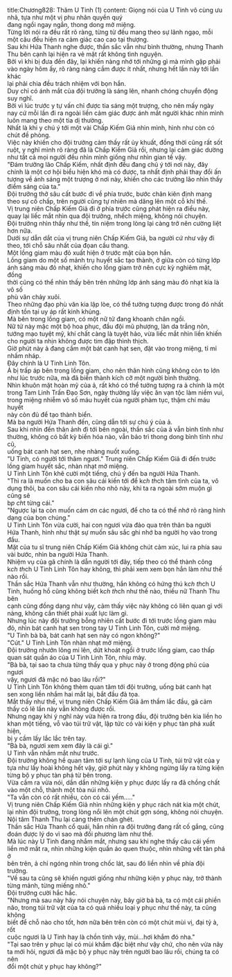 title:Chương828: Thăm U Tinh (1)
content:
Giọng nói của U Tinh vô cùng ưu nhã, tựa như một vị phu nhân quyền quý<br>đang ngồi ngay ngắn, thong dong mở miệng.<br>Từng lời nói ra đều rất rõ ràng, từng từ đều mang theo sự lãnh ngạo, mỗi<br>một câu đều hiện ra cảm giác cao cao tại thượng.<br>Sau khi Hứa Thanh nghe được, thần sắc vẫn như bình thường, nhưng Thanh<br>Thu bên cạnh lại hiện ra vẻ mặt rất không tình nguyện.<br>Bởi vì khi bị đưa đến đây, lại khiến nàng nhớ tới những gì mà mình gặp phải<br>vào ngày hôm ấy, rõ ràng nàng cầm được ít nhất, nhưng hết lần này tới lần khác<br>lại phải chia đều trách nhiệm với bọn hắn.<br>Duy chỉ có ánh mắt của đội trưởng là sáng lên, nhanh chóng chuyển động<br>suy nghĩ.<br>Bởi vì lúc trước y tự vấn chỉ được tia sáng một trượng, cho nên mấy ngày<br>nay cứ mỗi lần đi ra ngoài liền cảm giác được ánh mắt người khác nhìn mình<br>luôn mang theo một tia dị thường.<br>Nhất là khi y chú ý tới một vài Chấp Kiếm Giả nhìn mình, hình như còn có<br>chút đề phòng.<br>Việc này khiến cho đội trưởng cảm thấy rất ủy khuất, đồng thời cũng rất sốt<br>ruột, y nghĩ mình rõ ràng đã là Chấp Kiếm Giả rồi, nhưng lại cảm giác dường<br>như tất cả mọi người đều nhìn mình giống như nhìn gian tế vậy.<br>"Đám trưởng lão Chấp Kiếm, nhất định đều đang chú ý tới nơi này, đây<br>chính là một cơ hội biểu hiện khó mà có được, ta nhất định phải thay đổi ấn<br>tượng về ánh sáng một trượng ở nơi này, khiến cho các trưởng lão nhìn thấy<br>điểm sáng của ta."<br>Đội trưởng thở sâu cất bước đi về phía trước, bước chân kiên định mang<br>theo sự cố chấp, trên người cũng tự nhiên mà dâng lên một cỗ khí thế.<br>Vị trung niên Chấp Kiếm Giả đi ở phía trước cũng phát hiện ra điều này,<br>quay lại liếc mắt nhìn qua đội trưởng, nhếch miệng, không nói chuyện.<br>Đội trưởng nhìn thấy như thế, tín niệm trong lòng lại càng trở nên cường liệt<br>hơn nữa.<br>Dưới sự dẫn dắt của vị trung niên Chấp Kiếm Giả, ba người cứ như vậy đi<br>theo, tới chỗ sâu nhất của đọan cầu thang.<br>Một lồng giam màu đỏ xuất hiện ở trước mặt của bọn hắn.<br>Lồng giam do một số mảnh trụ huyết sắc tạo thành, ở giữa còn có từng lớp<br>ánh sáng màu đỏ nhạt, khiến cho lồng giam trở nên cực kỳ nghiêm mật, đồng<br>thời cũng có thể nhìn thấy bên trên những lớp ánh sáng màu đỏ nhạt kia là vô số<br>phù văn chảy xuôi.<br>Theo những đạo phù văn kia lập lòe, có thể tưởng tượng được trong đó nhất<br>định tồn tại uy áp rất kinh khủng.<br>Mà bên trong lồng giam, có một nữ tử đang khoanh chân ngồi.<br>Nữ tử này mặc một bộ hoa phục, đầu đội mũ phượng, làn da trắng nõn,<br>tướng mạo tuyệt mỹ, khí chất càng là tuyệt hảo, vừa liếc mắt nhìn liền khiến<br>cho người ta nhịn không được tim đập thình thịch.<br>Giờ phút này ả đang cầm một bát canh hạt sen, đặt vào trong miệng, tỉ mỉ<br>nhấm nháp.<br>Đây chính là U Tinh Linh Tôn.<br>Ả bị trấp áp bên trong lồng giam, cho nên thân hình cũng không còn to lớn<br>như lúc trước nữa, mà đã biến thành kích cỡ một người bình thường.<br>Nhìn khuôn mặt hoàn mỹ của ả, rất khó có thể tưởng tượng ra ả chính là một<br>trong Tam Linh Trấn Đạo Sơn, ngày thường lấy việc ăn vạn tộc làm niềm vui,<br>trong miệng nhiễm vô số máu huyết của người phàm tục, thậm chí máu huyết<br>này còn đủ để tạo thành biển.<br>Mà ba người Hứa Thanh đến, cũng dẫn tới sự chú ý của ả.<br>Sau khi nhìn đến thân ảnh đi tới bên ngoài, thần sắc của ả vẫn bình tĩnh như<br>thường, không có bất kỳ biến hóa nào, vẫn bảo trì thong dong bình tĩnh như cũ,<br>uống bát canh hạt sen, nhẹ nhàng nuốt xuống.<br>"U Tinh, có người tới thăm ngươi." Trung niên Chấp Kiếm Giả đi đến trước<br>lồng giam huyết sắc, nhàn nhạt mở miệng.<br>U Tinh Linh Tôn khẽ cười một tiếng, chú ý đến ba người Hứa Thanh.<br>"Thì ra là muốn cho ba con sâu cái kiến tới để k*ch th*ch tâm tình của ta, vô<br>dụng thôi, ba con sâu cái kiến nho nhỏ này, khi ta ra ngoài sớm muộn gì cũng sẽ<br>b*p ch*t từng cái."<br>"Ngược lại ta còn muốn cám ơn các ngươi, để cho ta có thể nhớ rõ ràng hình<br>dạng của bọn chúng."<br>U Tinh Linh Tôn vừa cười, hai con ngươi vừa đảo qua trên thân ba người<br>Hứa Thanh, hình như thật sự muốn sâu sắc ghi nhớ ba người họ vào trong đầu.<br>Mặt của tu sĩ trung niên Chấp Kiếm Giả không chút cảm xúc, lui ra phía sau<br>vài bước, nhìn ba người Hứa Thanh.<br>Nhiệm vụ của gã chính là dẫn người tới đây, tiếp theo có thể thành công<br>k*ch th*ch U Tinh Linh Tôn hay không, thì phải xem xem bọn hắn làm như thế<br>nào rồi.<br>Thần sắc Hứa Thanh vẫn như thường, hắn không có hứng thú k*ch th*ch U<br>Tinh, huống hồ cũng không biết k*ch th*ch như thế nào, thiếu nữ Thanh Thu bên<br>cạnh cũng đồng dạng như vậy, cảm thấy việc này không có liên quan gì với<br>nàng, không cần thiết phải xuất lực làm gì.<br>Nhưng lúc này đội trưởng bỗng nhiên cất bước đi tới trước lồng giam màu<br>đỏ, nhìn bát canh hạt sen trong tay U Tinh Linh Tôn, cười mở miệng.<br>"U Tinh bà bà, bát canh hạt sen này có ngon không?"<br>"Cút." U Tinh Linh Tôn nhàn nhạt mở miệng.<br>Đội trưởng nhướn lông mi lên, dứt khoát ngồi ở trước lồng giam, cao thấp<br>quan sát quần áo của U Tinh Linh Tôn, nhíu mày.<br>"Bà bà, tại sao ta chưa từng thấy qua y phục này ở trong động phủ của ngươi<br>vậy, ngươi đã mặc nó bao lâu rồi?"<br>U Tinh Linh Tôn không thèm quan tâm tới đội trưởng, uống bát canh hạt<br>sen xong liền nhắm hai mắt lại, bắt đầu đả tọa.<br>Mắt thấy như thế, vị trung niên Chấp Kiếm Giả âm thầm lắc đầu, gã cảm<br>thấy có lẽ lần này vẫn không được rồi.<br>Nhưng ngay khi ý nghĩ này vừa hiện ra trong đầu, đội trưởng bên kia liền ho<br>khan một tiếng, vỗ vào túi trữ vật, lập tức có vài kiện y phục tàn phá xuất hiện,<br>bị y cầm lấy lắc lắc trên tay.<br>"Bà bà, ngươi xem xem đây là cái gì."<br>U Tinh vẫn nhắm mắt như trước.<br>Đội trưởng không hề quan tâm tới sự lạnh lùng của U Tinh, túi trữ vật của y<br>tựa như lấy hoài không hết vậy, giờ phút này y không ngừng lấy ra từng kiện<br>từng bộ y phục tàn phá từ bên trong.<br>Vừa cầm ra vừa nói, dần dần những kiện y phục được lấy ra đã chồng chất<br>vào một chỗ, thành một tòa núi nhỏ.<br>"Ta vẫn còn có rất nhiều, còn có cái yếm....."<br>Vị trung niên Chấp Kiếm Giả nhìn những kiện y phục rách nát kia một chút,<br>lại nhìn đội trưởng, trong lòng nổi lên một chút gợn sóng, không nói chuyện.<br>Nội tâm Thanh Thu lại càng thêm chán ghét.<br>Thần sắc Hứa Thanh cổ quái, hắn nhìn ra đội trưởng đang rất cố gắng, cũng<br>đoán được lý do vì sao mà đối phương làm như thế.<br>Mà lúc này U Tinh đang nhắm mắt, nhưng sau khi nghe thấy câu cái yếm<br>liền mở mắt ra, nhìn những kiện quần áo quen thuộc, nhìn những vết tàn phá ở<br>bên trên, ả chỉ ngóng nhìn trong chốc lát, sau đó liền nhìn về phía đội trưởng.<br>"Về sau ta cũng sẽ khiến ngươi giống như những kiện y phục này, trở thành<br>từng mảnh, từng miếng nhỏ."<br>Đội trưởng cười hắc hắc.<br>"Nhưng mà sau này hãy nói chuyện này, bây giờ bà bà, ta có một cái phiền<br>não, trong túi trữ vật của ta có quá nhiều loại y phục như thế này, ta cũng không<br>biết để chỗ nào cho tốt, hơn nữa bên trên còn có một chút mùi vị, đại tỷ à, rốt<br>cuộc ngươi là U Tinh hay là chồn tinh vậy, mùi...hơi khắm đó nha."<br>"Tại sao trên y phục lại có mùi khắm đặc biệt như vậy chứ, cho nên vừa nãy<br>ta mới hỏi, ngươi đã mặc bộ y phục này trên người bao lâu rồi, chúng ta có nên<br>đổi một chút y phục hay không?"
